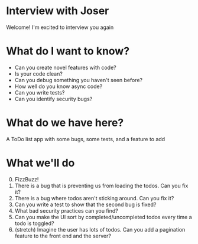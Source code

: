 # Interview with Joser
Welcome! I'm excited to interview you again

# What do I want to know?
- Can you create novel features with code?
- Is your code clean?
- Can you debug something you haven't seen before?
- How well do you know async code?
- Can you write tests?
- Can you identify security bugs?

# What do we have here?
A ToDo list app with some bugs, some tests, and a feature to add

# What we'll do
0. FizzBuzz!
1. There is a bug that is preventing us from loading the todos. Can you fix it?
2. There is a bug where todos aren't sticking around. Can you fix it?
3. Can you write a test to show that the second bug is fixed?
3. What bad security practices can you find?
4. Can you make the UI sort by completed/uncompleted todos every time a todo is toggled?
5. (stretch) Imagine the user has lots of todos. Can you add a pagination feature to the front end and the server?
